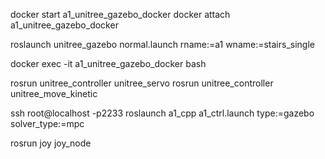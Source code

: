 docker start a1_unitree_gazebo_docker
docker attach a1_unitree_gazebo_docker

roslaunch unitree_gazebo normal.launch rname:=a1 wname:=stairs_single 

docker exec -it a1_unitree_gazebo_docker bash

rosrun unitree_controller unitree_servo 
rosrun unitree_controller unitree_move_kinetic 


ssh root@localhost -p2233
roslaunch a1_cpp a1_ctrl.launch type:=gazebo solver_type:=mpc

rosrun joy joy_node
